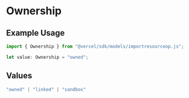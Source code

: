 # Ownership

## Example Usage

```typescript
import { Ownership } from "@vercel/sdk/models/importresourceop.js";

let value: Ownership = "owned";
```

## Values

```typescript
"owned" | "linked" | "sandbox"
```